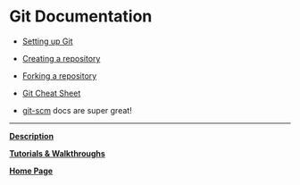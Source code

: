 # Git Documentation

- [Setting up Git](https://help.github.com/en/articles/set-up-git)

- [Creating a repository](https://help.github.com/en/articles/create-a-repo)

- [Forking a repository](https://help.github.com/en/articles/fork-a-repo)

- [Git Cheat Sheet](https://github.github.com/training-kit/)

- [git-scm](https://git-scm.com/docs) docs are super great!

---

**[Description](./description.md)**

**[Tutorials & Walkthroughs](./tutorials.md)**

**[Home Page](../index.md)**
